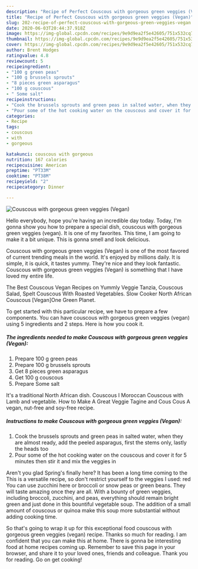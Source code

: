 ```yaml
---
description: "Recipe of Perfect Couscous with gorgeous green veggies (Vegan)"
title: "Recipe of Perfect Couscous with gorgeous green veggies (Vegan)"
slug: 202-recipe-of-perfect-couscous-with-gorgeous-green-veggies-vegan
date: 2020-06-03T20:44:37.918Z
image: https://img-global.cpcdn.com/recipes/9e9d9ea2f5e42605/751x532cq70/couscous-with-gorgeous-green-veggies-vegan-recipe-main-photo.jpg
thumbnail: https://img-global.cpcdn.com/recipes/9e9d9ea2f5e42605/751x532cq70/couscous-with-gorgeous-green-veggies-vegan-recipe-main-photo.jpg
cover: https://img-global.cpcdn.com/recipes/9e9d9ea2f5e42605/751x532cq70/couscous-with-gorgeous-green-veggies-vegan-recipe-main-photo.jpg
author: Brent Hodges
ratingvalue: 4.8
reviewcount: 5
recipeingredient:
- "100 g green peas"
- "100 g brussels sprouts"
- "8 pieces green asparagus"
- "100 g couscous"
- " Some salt"
recipeinstructions:
- "Cook the brussels sprouts and green peas in salted water, when they are almost ready, add the peeled asparagus, first the stems only, lastly the heads too"
- "Pour some of the hot cooking water on the couscous and cover it for 5 minutes then stir it and mix the veggies in"
categories:
- Recipe
tags:
- couscous
- with
- gorgeous

katakunci: couscous with gorgeous 
nutrition: 167 calories
recipecuisine: American
preptime: "PT33M"
cooktime: "PT38M"
recipeyield: "2"
recipecategory: Dinner

---
```



![Couscous with gorgeous green veggies (Vegan)](https://img-global.cpcdn.com/recipes/9e9d9ea2f5e42605/751x532cq70/couscous-with-gorgeous-green-veggies-vegan-recipe-main-photo.jpg)

Hello everybody, hope you're having an incredible day today. Today, I'm gonna show you how to prepare a special dish, couscous with gorgeous green veggies (vegan). It is one of my favorites. This time, I am going to make it a bit unique. This is gonna smell and look delicious.

Couscous with gorgeous green veggies (Vegan) is one of the most favored of current trending meals in the world. It's enjoyed by millions daily. It is simple, it is quick, it tastes yummy. They're nice and they look fantastic. Couscous with gorgeous green veggies (Vegan) is something that I have loved my entire life.

The Best Couscous Vegan Recipes on Yummly Veggie Tanzia, Couscous Salad, Spelt Couscous With Roasted Vegetables. Slow Cooker North African Couscous [Vegan]One Green Planet.


To get started with this particular recipe, we have to prepare a few components. You can have couscous with gorgeous green veggies (vegan) using 5 ingredients and 2 steps. Here is how you cook it.

<!--inarticleads1-->

##### The ingredients needed to make Couscous with gorgeous green veggies (Vegan):

1. Prepare 100 g green peas
1. Prepare 100 g brussels sprouts
1. Get 8 pieces green asparagus
1. Get 100 g couscous
1. Prepare  Some salt


It&#39;s a traditional North African dish. Couscous I Moroccan Couscous with Lamb and vegetable. How to Make A Great Veggie Tagine and Cous Cous A vegan, nut-free and soy-free recipe. 

<!--inarticleads2-->

##### Instructions to make Couscous with gorgeous green veggies (Vegan):

1. Cook the brussels sprouts and green peas in salted water, when they are almost ready, add the peeled asparagus, first the stems only, lastly the heads too
1. Pour some of the hot cooking water on the couscous and cover it for 5 minutes then stir it and mix the veggies in


Aren&#39;t you glad Spring&#39;s finally here? It has been a long time coming to the This is a versatile recipe, so don&#39;t restrict yourself to the veggies I used: red You can use zucchini here or broccoli or snow peas or green beans. They will taste amazing once they are all. With a bounty of green veggies, including broccoli, zucchini, and peas, everything should remain bright green and just done in this bountiful vegetable soup. The addition of a small amount of couscous or quinoa make this soup more substantial without adding cooking time. 

So that's going to wrap it up for this exceptional food couscous with gorgeous green veggies (vegan) recipe. Thanks so much for reading. I am confident that you can make this at home. There is gonna be interesting food at home recipes coming up. Remember to save this page in your browser, and share it to your loved ones, friends and colleague. Thank you for reading. Go on get cooking!
